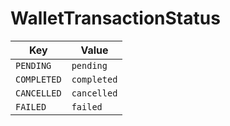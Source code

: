 # WalletTransactionStatus

| Key | Value |
|-----|--------|
| `PENDING` | `pending` |
| `COMPLETED` | `completed` |
| `CANCELLED` | `cancelled` |
| `FAILED` | `failed` |
